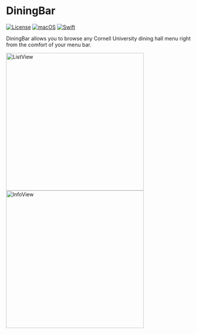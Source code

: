 # DiningBar
[![License](https://img.shields.io/github/license/cameron-goddard/diningbar?color=green)](https://github.com/cameron-goddard/DiningBar/blob/main/LICENSE)
[![macOS](https://img.shields.io/badge/macOS-11.0+-blue.svg)](https://apps.apple.com/us/app/macos-big-sur/id1526878132?mt=12/)
[![Swift](https://img.shields.io/badge/Swift-5.7-orange.svg)](https://www.swift.org/blog/swift-5.7-released/)

DiningBar allows you to browse any Cornell University dining hall menu right from the comfort of your menu bar.

<p align="left">
  <img width="375" alt="ListView" src="https://user-images.githubusercontent.com/47681797/209920165-eda7d782-21d4-4d2d-9ec5-39fdeed673cb.png">
  <img width="375" alt="InfoView" src="https://user-images.githubusercontent.com/47681797/209920178-5c353e2c-5e26-4709-b888-0fd282c55874.png">
</p>
